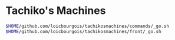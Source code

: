 # Tachiko's Machines

```sh
$HOME/github.com/loicbourgois/tachikosmachines/commands/_go.sh
$HOME/github.com/loicbourgois/tachikosmachines/front/_go.sh
```
